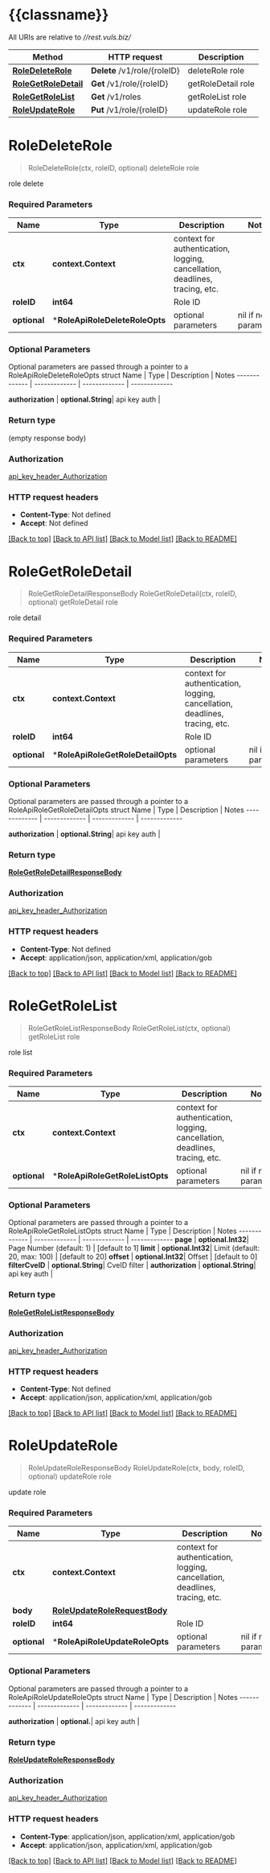 # {{classname}}

All URIs are relative to *//rest.vuls.biz/*

Method | HTTP request | Description
------------- | ------------- | -------------
[**RoleDeleteRole**](RoleApi.md#RoleDeleteRole) | **Delete** /v1/role/{roleID} | deleteRole role
[**RoleGetRoleDetail**](RoleApi.md#RoleGetRoleDetail) | **Get** /v1/role/{roleID} | getRoleDetail role
[**RoleGetRoleList**](RoleApi.md#RoleGetRoleList) | **Get** /v1/roles | getRoleList role
[**RoleUpdateRole**](RoleApi.md#RoleUpdateRole) | **Put** /v1/role/{roleID} | updateRole role

# **RoleDeleteRole**
> RoleDeleteRole(ctx, roleID, optional)
deleteRole role

role delete

### Required Parameters

Name | Type | Description  | Notes
------------- | ------------- | ------------- | -------------
 **ctx** | **context.Context** | context for authentication, logging, cancellation, deadlines, tracing, etc.
  **roleID** | **int64**| Role ID | 
 **optional** | ***RoleApiRoleDeleteRoleOpts** | optional parameters | nil if no parameters

### Optional Parameters
Optional parameters are passed through a pointer to a RoleApiRoleDeleteRoleOpts struct
Name | Type | Description  | Notes
------------- | ------------- | ------------- | -------------

 **authorization** | **optional.String**| api key auth | 

### Return type

 (empty response body)

### Authorization

[api_key_header_Authorization](../README.md#api_key_header_Authorization)

### HTTP request headers

 - **Content-Type**: Not defined
 - **Accept**: Not defined

[[Back to top]](#) [[Back to API list]](../README.md#documentation-for-api-endpoints) [[Back to Model list]](../README.md#documentation-for-models) [[Back to README]](../README.md)

# **RoleGetRoleDetail**
> RoleGetRoleDetailResponseBody RoleGetRoleDetail(ctx, roleID, optional)
getRoleDetail role

role detail

### Required Parameters

Name | Type | Description  | Notes
------------- | ------------- | ------------- | -------------
 **ctx** | **context.Context** | context for authentication, logging, cancellation, deadlines, tracing, etc.
  **roleID** | **int64**| Role ID | 
 **optional** | ***RoleApiRoleGetRoleDetailOpts** | optional parameters | nil if no parameters

### Optional Parameters
Optional parameters are passed through a pointer to a RoleApiRoleGetRoleDetailOpts struct
Name | Type | Description  | Notes
------------- | ------------- | ------------- | -------------

 **authorization** | **optional.String**| api key auth | 

### Return type

[**RoleGetRoleDetailResponseBody**](RoleGetRoleDetailResponseBody.md)

### Authorization

[api_key_header_Authorization](../README.md#api_key_header_Authorization)

### HTTP request headers

 - **Content-Type**: Not defined
 - **Accept**: application/json, application/xml, application/gob

[[Back to top]](#) [[Back to API list]](../README.md#documentation-for-api-endpoints) [[Back to Model list]](../README.md#documentation-for-models) [[Back to README]](../README.md)

# **RoleGetRoleList**
> RoleGetRoleListResponseBody RoleGetRoleList(ctx, optional)
getRoleList role

role list

### Required Parameters

Name | Type | Description  | Notes
------------- | ------------- | ------------- | -------------
 **ctx** | **context.Context** | context for authentication, logging, cancellation, deadlines, tracing, etc.
 **optional** | ***RoleApiRoleGetRoleListOpts** | optional parameters | nil if no parameters

### Optional Parameters
Optional parameters are passed through a pointer to a RoleApiRoleGetRoleListOpts struct
Name | Type | Description  | Notes
------------- | ------------- | ------------- | -------------
 **page** | **optional.Int32**| Page Number (default: 1) | [default to 1]
 **limit** | **optional.Int32**| Limit (default: 20, max: 100) | [default to 20]
 **offset** | **optional.Int32**| Offset | [default to 0]
 **filterCveID** | **optional.String**| CveID filter | 
 **authorization** | **optional.String**| api key auth | 

### Return type

[**RoleGetRoleListResponseBody**](RoleGetRoleListResponseBody.md)

### Authorization

[api_key_header_Authorization](../README.md#api_key_header_Authorization)

### HTTP request headers

 - **Content-Type**: Not defined
 - **Accept**: application/json, application/xml, application/gob

[[Back to top]](#) [[Back to API list]](../README.md#documentation-for-api-endpoints) [[Back to Model list]](../README.md#documentation-for-models) [[Back to README]](../README.md)

# **RoleUpdateRole**
> RoleUpdateRoleResponseBody RoleUpdateRole(ctx, body, roleID, optional)
updateRole role

update role

### Required Parameters

Name | Type | Description  | Notes
------------- | ------------- | ------------- | -------------
 **ctx** | **context.Context** | context for authentication, logging, cancellation, deadlines, tracing, etc.
  **body** | [**RoleUpdateRoleRequestBody**](RoleUpdateRoleRequestBody.md)|  | 
  **roleID** | **int64**| Role ID | 
 **optional** | ***RoleApiRoleUpdateRoleOpts** | optional parameters | nil if no parameters

### Optional Parameters
Optional parameters are passed through a pointer to a RoleApiRoleUpdateRoleOpts struct
Name | Type | Description  | Notes
------------- | ------------- | ------------- | -------------


 **authorization** | **optional.**| api key auth | 

### Return type

[**RoleUpdateRoleResponseBody**](RoleUpdateRoleResponseBody.md)

### Authorization

[api_key_header_Authorization](../README.md#api_key_header_Authorization)

### HTTP request headers

 - **Content-Type**: application/json, application/xml, application/gob
 - **Accept**: application/json, application/xml, application/gob

[[Back to top]](#) [[Back to API list]](../README.md#documentation-for-api-endpoints) [[Back to Model list]](../README.md#documentation-for-models) [[Back to README]](../README.md)

